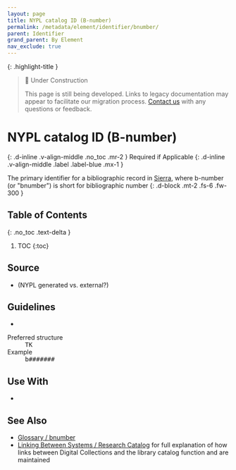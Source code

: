 ```yaml
---
layout: page
title: NYPL catalog ID (B-number)
permalink: /metadata/element/identifier/bnumber/
parent: Identifier
grand_parent: By Element
nav_exclude: true
---
```


{: .highlight-title }
> 🚧 Under Construction
>
> This page is still being developed. Links to legacy documentation may appear to facilitate our migration process. [Contact us](/metadata-documentation/contact/) with any questions or feedback.

# NYPL catalog ID (B-number)
{: .d-inline .v-align-middle .no_toc .mr-2 }
Required if Applicable
{: .d-inline .v-align-middle .label .label-blue .mx-1 }

The primary identifier for a bibliographic record in [Sierra](/metadata-documentation/resources/glossary/#sierra), where b-number (or "bnumber") is short for bibliographic number
{: .d-block .mt-2 .fs-6 .fw-300 }

## Table of Contents
{: .no_toc .text-delta }

1. TOC
{:toc}

## Source
- (NYPL generated vs. external?)

## Guidelines
- 

<dl>

<dt>Preferred structure</dt>
<dd><tt>TK</tt></dd>

<dt>Example</dt>
<dd><tt>b#######</tt></dd>

</dl>

## Use With
- 

## See Also
- [Glossary / bnumber](/metadata-documentation/resources/glossary/#bnumber)
- [Linking Between Systems / Research Catalog](/metadata-documentation/workflows/linking/#research-catalog) for full explanation of how links between Digital Collections and the library catalog function and are maintained